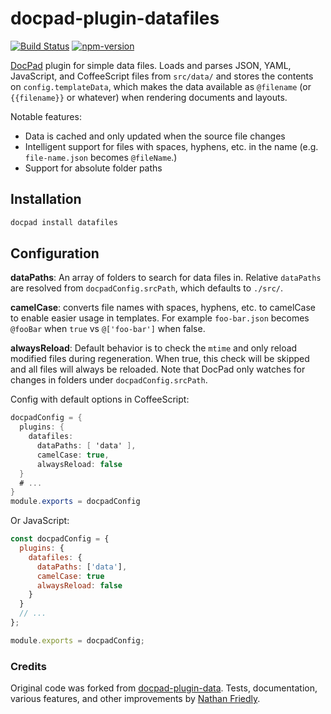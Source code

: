 docpad-plugin-datafiles
=======================

[![Build Status](https://travis-ci.org/nfriedly/docpad-plugin-datafiles.svg?branch=master)](https://travis-ci.org/nfriedly/docpad-plugin-datafiles)
[![npm-version](https://img.shields.io/npm/v/docpad-plugin-datafiles.svg)](https://www.npmjs.com/package/docpad-plugin-datafiles)

[DocPad](http://docpad.org/) plugin for simple data files. 
Loads and parses JSON, YAML, JavaScript, and CoffeeScript files from `src/data/` and stores the contents on 
`config.templateData`, which makes the data available as `@filename` (or `{{filename}}` or whatever) when rendering 
documents and layouts.

Notable features:

* Data is cached and only updated when the source file changes
* Intelligent support for files with spaces, hyphens, etc. in the name (e.g. `file-name.json` becomes `@fileName`.)
* Support for absolute folder paths


## Installation

```sh
docpad install datafiles
```

## Configuration

**dataPaths**: An array of folders to search for data files in. 
Relative `dataPaths` are resolved from `docpadConfig.srcPath`, which defaults to `./src/`.

**camelCase**: converts file names with spaces, hyphens, etc. to camelCase to enable easier usage in templates.
For example `foo-bar.json` becomes `@fooBar` when `true` vs `@['foo-bar']` when false.

**alwaysReload**: Default behavior is to check the `mtime` and only reload modified files during regeneration. 
When true, this check will be skipped and all files will always be reloaded. 
Note that DocPad only watches for changes in folders under `docpadConfig.srcPath`.


Config with default options in CoffeeScript:

```cs
docpadConfig = {
  plugins: {
    datafiles: 
      dataPaths: [ 'data' ],
      camelCase: true,
      alwaysReload: false
  }    
  # ...
}
module.exports = docpadConfig
```

Or JavaScript:
```js
const docpadConfig = {
  plugins: {
    datafiles: {
      dataPaths: ['data'],
      camelCase: true
      alwaysReload: false
    }
  }
  // ...
};

module.exports = docpadConfig;
```

### Credits

Original code was forked from [docpad-plugin-data](https://github.com/SE7ENSKY/docpad-plugin-data). 
Tests, documentation, various features, and other improvements by [Nathan Friedly](http://nfriedly.com/).
